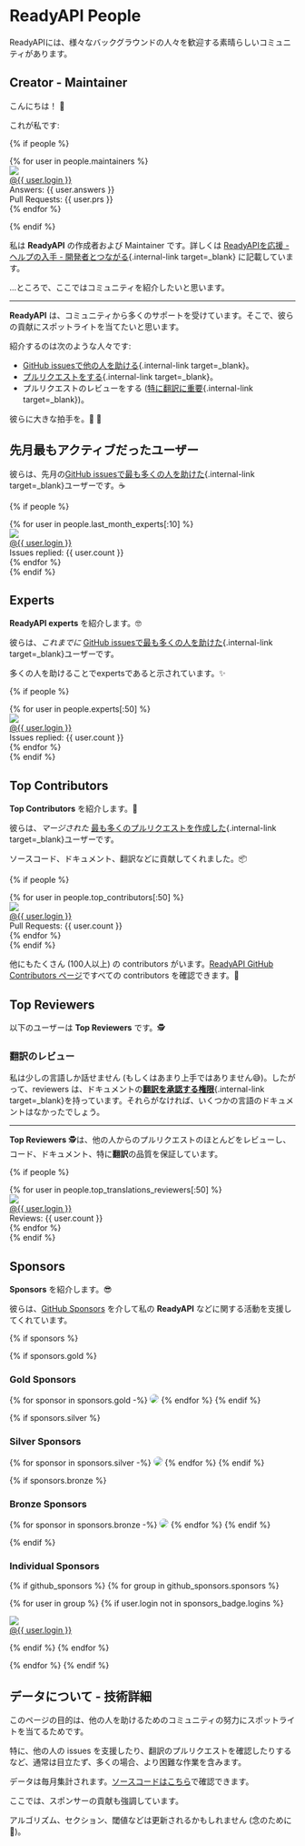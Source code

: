 # ReadyAPI People

ReadyAPIには、様々なバックグラウンドの人々を歓迎する素晴らしいコミュニティがあります。

## Creator - Maintainer

こんにちは！ 👋

これが私です:

{% if people %}
<div class="user-list user-list-center">
{% for user in people.maintainers %}

<div class="user"><a href="{{ user.url }}" target="_blank"><div class="avatar-wrapper"><img src="{{ user.avatarUrl }}"/></div><div class="title">@{{ user.login }}</div></a> <div class="count">Answers: {{ user.answers }}</div><div class="count">Pull Requests: {{ user.prs }}</div></div>
{% endfor %}

</div>

{% endif %}

私は **ReadyAPI** の作成者および Maintainer です。詳しくは [ReadyAPIを応援 - ヘルプの入手 - 開発者とつながる](help-readyapi.md#開発者とつながる){.internal-link target=_blank} に記載しています。

...ところで、ここではコミュニティを紹介したいと思います。

---

**ReadyAPI** は、コミュニティから多くのサポートを受けています。そこで、彼らの貢献にスポットライトを当てたいと思います。

紹介するのは次のような人々です:

* [GitHub issuesで他の人を助ける](help-readyapi.md#help-others-with-issues-in-github){.internal-link target=_blank}。
* [プルリクエストをする](help-readyapi.md#create-a-pull-request){.internal-link target=_blank}。
* プルリクエストのレビューをする ([特に翻訳に重要](contributing.md#translations){.internal-link target=_blank})。

彼らに大きな拍手を。👏 🙇

## 先月最もアクティブだったユーザー

彼らは、先月の[GitHub issuesで最も多くの人を助けた](help-readyapi.md#help-others-with-issues-in-github){.internal-link target=_blank}ユーザーです。☕

{% if people %}
<div class="user-list user-list-center">
{% for user in people.last_month_experts[:10] %}

<div class="user"><a href="{{ user.url }}" target="_blank"><div class="avatar-wrapper"><img src="{{ user.avatarUrl }}"/></div><div class="title">@{{ user.login }}</div></a> <div class="count">Issues replied: {{ user.count }}</div></div>
{% endfor %}

</div>
{% endif %}

## Experts

**ReadyAPI experts** を紹介します。🤓

彼らは、*これまでに* [GitHub issuesで最も多くの人を助けた](help-readyapi.md#help-others-with-issues-in-github){.internal-link target=_blank}ユーザーです。

多くの人を助けることでexpertsであると示されています。✨

{% if people %}
<div class="user-list user-list-center">
{% for user in people.experts[:50] %}

<div class="user"><a href="{{ user.url }}" target="_blank"><div class="avatar-wrapper"><img src="{{ user.avatarUrl }}"/></div><div class="title">@{{ user.login }}</div></a> <div class="count">Issues replied: {{ user.count }}</div></div>
{% endfor %}

</div>
{% endif %}

## Top Contributors

**Top Contributors** を紹介します。👷

彼らは、*マージされた* [最も多くのプルリクエストを作成した](help-readyapi.md#create-a-pull-request){.internal-link target=_blank}ユーザーです。

ソースコード、ドキュメント、翻訳などに貢献してくれました。📦

{% if people %}
<div class="user-list user-list-center">
{% for user in people.top_contributors[:50] %}

<div class="user"><a href="{{ user.url }}" target="_blank"><div class="avatar-wrapper"><img src="{{ user.avatarUrl }}"/></div><div class="title">@{{ user.login }}</div></a> <div class="count">Pull Requests: {{ user.count }}</div></div>
{% endfor %}

</div>
{% endif %}

他にもたくさん (100人以上) の contributors がいます。<a href="https://github.com/khulnasoft/readyapi/graphs/contributors" class="external-link" target="_blank">ReadyAPI GitHub Contributors ページ</a>ですべての contributors を確認できます。👷

## Top Reviewers

以下のユーザーは **Top Reviewers** です。🕵️

### 翻訳のレビュー

私は少しの言語しか話せません (もしくはあまり上手ではありません😅)。したがって、reviewers は、ドキュメントの[**翻訳を承認する権限**](contributing.md#translations){.internal-link target=_blank}を持っています。それらがなければ、いくつかの言語のドキュメントはなかったでしょう。

---

**Top Reviewers** 🕵️は、他の人からのプルリクエストのほとんどをレビューし、コード、ドキュメント、特に**翻訳**の品質を保証しています。

{% if people %}
<div class="user-list user-list-center">
{% for user in people.top_translations_reviewers[:50] %}

<div class="user"><a href="{{ user.url }}" target="_blank"><div class="avatar-wrapper"><img src="{{ user.avatarUrl }}"/></div><div class="title">@{{ user.login }}</div></a> <div class="count">Reviews: {{ user.count }}</div></div>
{% endfor %}

</div>
{% endif %}

## Sponsors

**Sponsors** を紹介します。😎

彼らは、<a href="https://github.com/sponsors/khulnasoft" class="external-link" target="_blank">GitHub Sponsors</a> を介して私の **ReadyAPI** などに関する活動を支援してくれています。

{% if sponsors %}

{% if sponsors.gold %}

### Gold Sponsors

{% for sponsor in sponsors.gold -%}
<a href="{{ sponsor.url }}" target="_blank" title="{{ sponsor.title }}"><img src="{{ sponsor.img }}" style="border-radius:15px"></a>
{% endfor %}
{% endif %}

{% if sponsors.silver %}

### Silver Sponsors

{% for sponsor in sponsors.silver -%}
<a href="{{ sponsor.url }}" target="_blank" title="{{ sponsor.title }}"><img src="{{ sponsor.img }}" style="border-radius:15px"></a>
{% endfor %}
{% endif %}

{% if sponsors.bronze %}

### Bronze Sponsors

{% for sponsor in sponsors.bronze -%}
<a href="{{ sponsor.url }}" target="_blank" title="{{ sponsor.title }}"><img src="{{ sponsor.img }}" style="border-radius:15px"></a>
{% endfor %}
{% endif %}

{% endif %}

### Individual Sponsors

{% if github_sponsors %}
{% for group in github_sponsors.sponsors %}

<div class="user-list user-list-center">

{% for user in group %}
{% if user.login not in sponsors_badge.logins %}

<div class="user"><a href="{{ user.url }}" target="_blank"><div class="avatar-wrapper"><img src="{{ user.avatarUrl }}"/></div><div class="title">@{{ user.login }}</div></a></div>

{% endif %}
{% endfor %}

</div>

{% endfor %}
{% endif %}

## データについて - 技術詳細

このページの目的は、他の人を助けるためのコミュニティの努力にスポットライトを当てるためです。

特に、他の人の issues を支援したり、翻訳のプルリクエストを確認したりするなど、通常は目立たず、多くの場合、より困難な作業を含みます。

データは毎月集計されます。<a href="https://github.com/khulnasoft/readyapi/blob/master/.github/actions/people/app/main.py" class="external-link" target="_blank">ソースコードはこちら</a>で確認できます。

ここでは、スポンサーの貢献も強調しています。

アルゴリズム、セクション、閾値などは更新されるかもしれません (念のために 🤷)。
